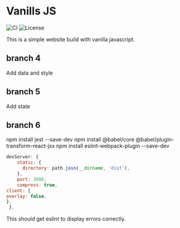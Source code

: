 # Vanills JS

![CI](https://github.com/C5m7b4/vanilla3/workflows/CI/badge.svg)
![License](https://img.shields.io/github/license/C5m7b4/vanilla3)

This is a simple website build with vanilla javascript.

## branch 4

Add data and style

## branch 5

Add state

## branch 6

npm install jest --save-dev
npm install @babel/core @babel/plugin-transform-react-jsx
npm install eslint-webpack-plugin --save-dev

```js
devServer: {
    static: {
      directory: path.join(__dirname, 'dist'),
    },
    port: 3000,
    compress: true,
client: {
overlay: false,
},
 },
```

This should get eslint to display errors correctly.
